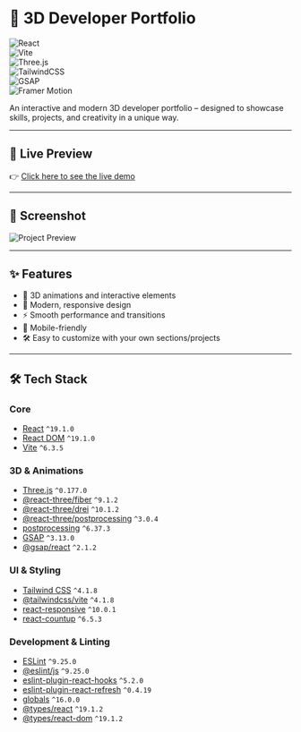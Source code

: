 # 🚀 3D Developer Portfolio

![React](https://img.shields.io/badge/React-19.1.0-61DAFB?logo=react&logoColor=white)  
![Vite](https://img.shields.io/badge/Vite-6.3.5-646CFF?logo=vite&logoColor=white)  
![Three.js](https://img.shields.io/badge/Three.js-0.177.0-black?logo=three.js&logoColor=white)  
![TailwindCSS](https://img.shields.io/badge/TailwindCSS-4.1.8-38B2AC?logo=tailwind-css&logoColor=white)  
![GSAP](https://img.shields.io/badge/GSAP-3.13.0-88CE02?logo=greensock&logoColor=white)  
![Framer Motion](https://img.shields.io/badge/Framer--Motion-Animation-0055FF?logo=framer&logoColor=white)  

An interactive and modern 3D developer portfolio – designed to showcase skills, projects, and creativity in a unique way.

---

## 🔗 Live Preview
👉 [Click here to see the live demo](PASTE_LIVE_LINK_HERE)

---

## 📸 Screenshot
![Project Preview](PASTE_SCREENSHOT_LINK_HERE)

---

## ✨ Features
- 🌌 3D animations and interactive elements  
- 🎨 Modern, responsive design  
- ⚡ Smooth performance and transitions  
- 📱 Mobile-friendly  
- 🛠️ Easy to customize with your own sections/projects  

---

## 🛠️ Tech Stack

### Core
- [React](https://reactjs.org/) `^19.1.0`  
- [React DOM](https://react.dev/) `^19.1.0`  
- [Vite](https://vitejs.dev/) `^6.3.5`  

### 3D & Animations
- [Three.js](https://threejs.org/) `^0.177.0`  
- [@react-three/fiber](https://docs.pmnd.rs/react-three-fiber/getting-started/introduction) `^9.1.2`  
- [@react-three/drei](https://docs.pmnd.rs/drei/introduction) `^10.1.2`  
- [@react-three/postprocessing](https://docs.pmnd.rs/react-postprocessing/introduction) `^3.0.4`  
- [postprocessing](https://github.com/vanruesc/postprocessing) `^6.37.3`  
- [GSAP](https://gsap.com/) `^3.13.0`  
- [@gsap/react](https://www.npmjs.com/package/@gsap/react) `^2.1.2`  

### UI & Styling
- [Tailwind CSS](https://tailwindcss.com/) `^4.1.8`  
- [@tailwindcss/vite](https://tailwindcss.com/docs/installation/using-vite) `^4.1.8`  
- [react-responsive](https://www.npmjs.com/package/react-responsive) `^10.0.1`  
- [react-countup](https://www.npmjs.com/package/react-countup) `^6.5.3`  

### Development & Linting
- [ESLint](https://eslint.org/) `^9.25.0`  
- [@eslint/js](https://www.npmjs.com/package/@eslint/js) `^9.25.0`  
- [eslint-plugin-react-hooks](https://www.npmjs.com/package/eslint-plugin-react-hooks) `^5.2.0`  
- [eslint-plugin-react-refresh](https://www.npmjs.com/package/eslint-plugin-react-refresh) `^0.4.19`  
- [globals](https://www.npmjs.com/package/globals) `^16.0.0`  
- [@types/react](https://www.npmjs.com/package/@types/react) `^19.1.2`  
- [@types/react-dom](https://www.npmjs.com/package/@types/react-dom) `^19.1.2`  

